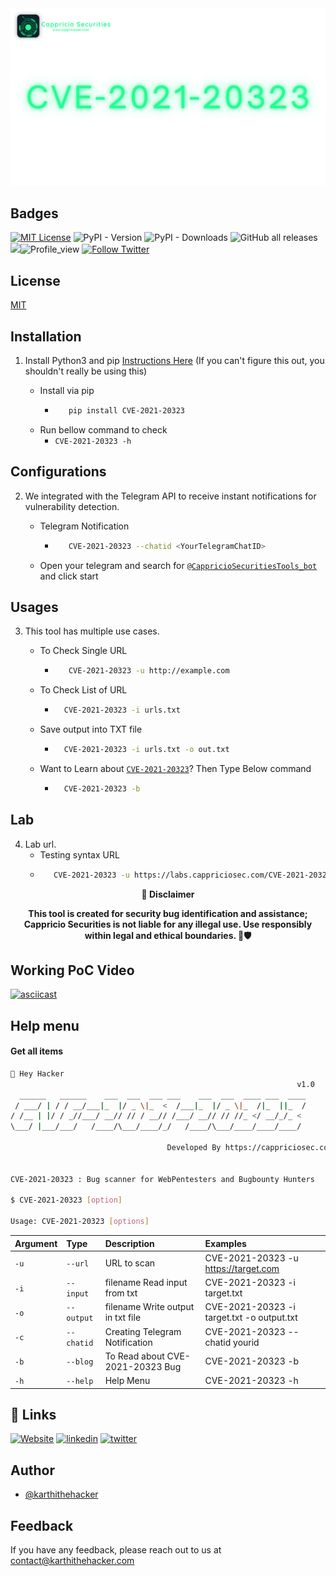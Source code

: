 
<div align="center">
  <img src="https://raw.githubusercontent.com/Cappricio-Securities/CVE-2021-20323/main/images/logof.png" alt="logo">
</div>


## Badges



[![MIT License](https://img.shields.io/badge/License-MIT-green.svg)](https://choosealicense.com/licenses/mit/)
![PyPI - Version](https://img.shields.io/pypi/v/CVE-2021-20323)
![PyPI - Downloads](https://img.shields.io/pypi/dm/CVE-2021-20323)
![GitHub all releases](https://img.shields.io/github/downloads/Cappricio-Securities/CVE-2021-20323/total)
<a href="https://github.com/Cappricio-Securities/CVE-2021-20323/releases/"><img src="https://img.shields.io/github/release/Cappricio-Securities/CVE-2021-20323"></a>![Profile_view](https://komarev.com/ghpvc/?username=Cappricio-Securities&label=Profile%20views&color=0e75b6&style=flat)
[![Follow Twitter](https://img.shields.io/twitter/follow/cappricio_sec?style=social)](https://twitter.com/cappricio_sec)
<p align="center">

<p align="center">







## License

[MIT](https://choosealicense.com/licenses/mit/)



## Installation 

1. Install Python3 and pip [Instructions Here](https://www.python.org/downloads/) (If you can't figure this out, you shouldn't really be using this)

   - Install via pip
     - ```bash
          pip install CVE-2021-20323 
        ```
   - Run bellow command to check
     - `CVE-2021-20323 -h`

## Configurations 
2. We integrated with the Telegram API to receive instant notifications for vulnerability detection.
   
   - Telegram Notification
     - ```bash
          CVE-2021-20323 --chatid <YourTelegramChatID>
        ```
   - Open your telegram and search for [`@CappricioSecuritiesTools_bot`](https://web.telegram.org/k/#@CappricioSecuritiesTools_bot) and click start

## Usages 
3. This tool has multiple use cases.
   
   - To Check Single URL
     - ```bash
          CVE-2021-20323 -u http://example.com 
        ```
   - To Check List of URL 
      - ```bash
          CVE-2021-20323 -i urls.txt 
        ```
   - Save output into TXT file
      - ```bash
          CVE-2021-20323 -i urls.txt -o out.txt
        ```
   - Want to Learn about [`CVE-2021-20323`](https://blogs.cappriciosec.com/cve/136/CVE-2021-20323)? Then Type Below command
      - ```bash
          CVE-2021-20323 -b
        ```
## Lab 
4. Lab url.
    - Testing syntax URL
     - ```bash
          CVE-2021-20323 -u https://labs.cappriciosec.com/CVE-2021-20323/
        ```
     
<p align="center">
  <b>🚨 Disclaimer</b>
  
</p>
<p align="center">
<b>This tool is created for security bug identification and assistance; Cappricio Securities is not liable for any illegal use. 
  Use responsibly within legal and ethical boundaries. 🔐🛡️</b></p>


## Working PoC Video

[![asciicast](https://blogs.cappriciosec.com/uploaders/cve1.png)](https://asciinema.org/a/zGtYtCbTkYLFvDZNw7pPd7nmi)




## Help menu

#### Get all items

```bash
👋 Hey Hacker
                                                                v1.0
  ______   ______    ___  ___  ___ ___    ___  ___  ____ ___  ____
 / ___/ | / / __/___|_  |/ _ \|_  <  /___|_  |/ _ \|_  /|_  ||_  /
/ /__ | |/ / _//___/ __// // / __// /___/ __// // //_ </ __/_/_ < 
\___/ |___/___/   /____/\___/____/_/   /____/\___/____/____/____/     

                                   Developed By https://cappriciosec.com


CVE-2021-20323 : Bug scanner for WebPentesters and Bugbounty Hunters 

$ CVE-2021-20323 [option]

Usage: CVE-2021-20323 [options]
```


| Argument | Type     | Description                | Examples |
| :-------- | :------- | :------------------------- | :------------------------- |
| `-u` | `--url` | URL to scan | CVE-2021-20323 -u https://target.com |
| `-i` | `--input` | filename Read input from txt  | CVE-2021-20323 -i target.txt | 
| `-o` | `--output` | filename Write output in txt file | CVE-2021-20323 -i target.txt -o output.txt |
| `-c` | `--chatid` | Creating Telegram Notification | CVE-2021-20323 --chatid yourid |
| `-b` | `--blog` | To Read about CVE-2021-20323 Bug | CVE-2021-20323 -b |
| `-h` | `--help` | Help Menu | CVE-2021-20323 -h |



## 🔗 Links
[![Website](https://img.shields.io/badge/my_portfolio-000?style=for-the-badge&logo=ko-fi&logoColor=white)](https://cappriciosec.com/)
[![linkedin](https://img.shields.io/badge/linkedin-0A66C2?style=for-the-badge&logo=linkedin&logoColor=white)](https://www.linkedin.com/in/karthikeyan--v/)
[![twitter](https://img.shields.io/badge/twitter-1DA1F2?style=for-the-badge&logo=twitter&logoColor=white)](https://twitter.com/karthithehacker)



## Author

- [@karthithehacker](https://github.com/karthi-the-hacker/)



## Feedback

If you have any feedback, please reach out to us at contact@karthithehacker.com
